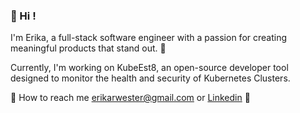 ### 👋 Hi !

I'm Erika, a full-stack software engineer with a passion for creating meaningful products that stand out. :space_invader:

Currently, I'm working on KubeEst8, an open-source developer tool designed to monitor the health and security of Kubernetes Clusters.

:briefcase: How to reach me erikarwester@gmail.com or [Linkedin](https://www.linkedin.com/in/erika-wester/) :speech_balloon:


<!---
erikawester/erikawester is a ✨ special ✨ repository because its `README.md` (this file) appears on your GitHub profile.
You can click the Preview link to take a look at your changes.
--->
